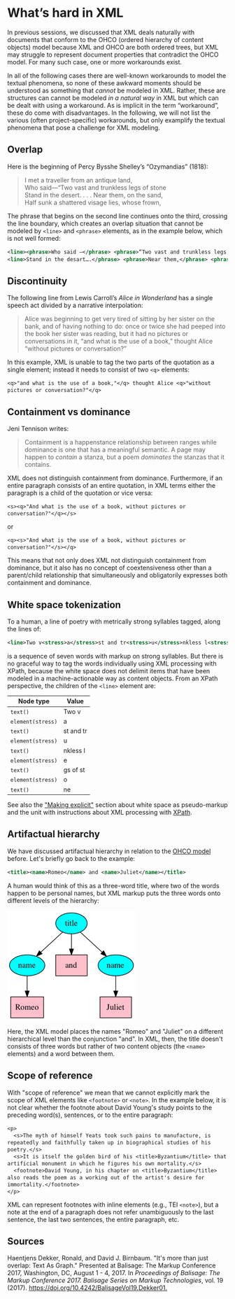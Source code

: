 # What’s hard in XML

In previous sessions, we discussed that XML deals naturally with documents that conform to the OHCO (ordered hierarchy of content objects) model because XML and OHCO are both ordered trees, but XML may struggle to represent document properties that contradict the OHCO model. For many such case, one or more workarounds exist.  

In all of the following cases there are well-known workarounds to model the textual phenomena, so none of these awkward moments should be understood as something that *cannot* be modeled in XML. Rather, these are structures can cannot be modeled *in a natural way* in XML but which can be dealt with using a workaround. As is implicit in the term “workaround”, these do come with disadvantages. In the following, we will not list the various (often project-specific) workarounds, but only examplify the textual phenomena that pose a challenge for XML modeling.

## Overlap

Here is the beginning of Percy Bysshe Shelley’s “Ozymandias” (1818):

> I met a traveller from an antique land,  
Who said—“Two vast and trunkless legs of stone  
Stand in the desert. . . . Near them, on the sand,  
Half sunk a shattered visage lies, whose frown, 

The phrase that begins on the second line continues onto the third, crossing the line boundary, which creates an overlap situation that cannot be modeled by `<line>` and `<phrase>` elements, as in the example below, which is not well formed:

```xml
<line><phrase>Who said —</phrase> <phrase>“Two vast and trunkless legs of stone</line>
<line>Stand in the desart….</phrase> <phrase>Near them,</phrase> <phrase>on the sand</phrase></line>

```

## Discontinuity

The following line from Lewis Carroll’s *Alice in Wonderland* has a single speech act divided by a narrative interpolation:

> Alice was beginning to get very tired of sitting by her sister on the bank, and of having nothing to do: once or twice she had peeped into the book her sister was reading, but it had no pictures or conversations in it, “and what is the use of a book,” thought Alice “without pictures or conversation?”
 
In this example, XML is unable to tag the two parts of the quotation as a single element; instead it needs to consist of two `<q>` elements:

```
<q>"and what is the use of a book,"</q> thought Alice <q>"without pictures or conversation?"</q>
```

## Containment vs dominance

Jeni Tennison writes:

> Containment is a happenstance relationship between ranges while dominance is one that has a meaningful semantic. A page may happen to *contain* a stanza, but a poem *dominates* the stanzas that it contains.

XML does not distinguish containment from dominance. Furthermore, if an entire paragraph consists of an entire quotation, in XML terms either the paragraph is a child of the quotation or vice versa: 

```
<s><q>"And what is the use of a book, without pictures or conversation?"</q></s>
```
or

```
<q><s>"And what is the use of a book, without pictures or conversation?"</s></q>
```

This means that not only does XML not distinguish containment from dominance, but it also has no concept of coextensiveness other than a parent/child relationship that simultaneously and obligatorily expresses both containment and dominance.

## White space tokenization

To a human, a line of poetry with metrically strong syllables tagged, along the lines of:

```xml
<line>Two v<stress>a</stress>st and tr<stress>u</stress>nkless l<stress>e</stress>gs of st<stress>o</stress>ne</line>
```

is a sequence of seven words with markup on strong syllables. But there is no graceful way to tag the words individually using XML processing with XPath, because the white space does not delimit items that have been modeled in a machine-actionable way as content objects. From an XPath perspective, the children of the `<line>` element are:

Node type | Value
---- | ----
`text()` | Two v
`element(stress)` | a
`text()` | st and tr
`element(stress)` | u
`text()` | nkless l
`element(stress)` | e
`text()` | gs of st
`element(stress)` | o
`text()` | ne

See also the ["Making explicit"](https://github.com/Pittsburgh-NEH-Institute/Institute-Materials-2017/blob/master/schedule/week_2/explicit.md) section about white space as pseudo-markup and the unit with instructions about XML processing with [XPath](https://github.com/Pittsburgh-NEH-Institute/Institute-Materials-2017/blob/master/schedule/week_2/xpath.md).

## Artifactual hierarchy

We have discussed artifactual hierarchy in relation to the [OHCO model](https://github.com/Pittsburgh-NEH-Institute/Institute-Materials-2017/blob/master/schedule/week_2/ohco.md) before. Let's briefly go back to the example:

```xml
<title><name>Romeo</name> and <name>Juliet</name></title>
```

A human would think of this as a three-word title, where two of the words happen to be personal names, but XML markup puts the three words onto different levels of the hierarchy:

<img src="images/romeo_xml.png" alt="[Artifactual hierarchy illustration]"/>

Here, the XML model places the names "Romeo" and "Juliet" on a different hierarchical level than the conjunction "and". In XML, then, the title doesn't consists of three words but rather of two content objects (the `<name>` elements) and a word between them. 

## Scope of reference

With "scope of reference" we mean that we cannot explicitly mark the scope of XML elements like `<footnote>` or `<note>`. In the example below, it is not clear whether the footnote about David Young's study points to the preceding word(s), sentences, or to the entire paragraph:

```
<p>
  <s>The myth of himself Yeats took such pains to manufacture, is repeatedly and faithfully taken up in biographical studies of his poetry.</s>
  <s>It is itself the golden bird of his <title>Byzantium</title> that artificial monument in which he figures his own mortality.</s>
  <footnote>David Young, in his chapter on <title>Byzantium</title> also reads the poem as a working out of the artist's desire for immortality.</footnote>
</p>

```

XML can represent footnotes with inline elements (e.g., TEI `<note>`), but a note at the end of a paragraph does not refer unambiguously to the last sentence, the last two sentences, the entire paragraph, etc.

## Sources

Haentjens Dekker, Ronald, and David J. Birnbaum. "It's more than just overlap: Text As Graph." Presented at Balisage: The Markup Conference 2017, Washington, DC, August 1 - 4, 2017. In _Proceedings of Balisage: The Markup Conference 2017. Balisage Series on Markup Technologies_, vol. 19 (2017). <https://doi.org/10.4242/BalisageVol19.Dekker01.>


